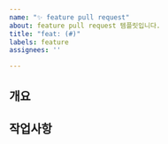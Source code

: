 ```yaml
---
name: "✨ feature pull request"
about: feature pull request 템플릿입니다.
title: "feat: (#)"
labels: feature
assignees: ''

---
```


## 개요


## 작업사항
